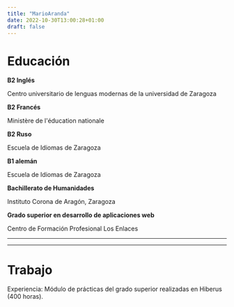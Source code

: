 ```yaml
---
title: "MarioAranda"
date: 2022-10-30T13:00:28+01:00
draft: false
---
```


# Educación

**B2 Inglés**

Centro universitario de lenguas modernas de la universidad de Zaragoza

**B2 Francés**

Ministère de l'éducation nationale

**B2 Ruso**

Escuela de Idiomas de Zaragoza

**B1 alemán**

Escuela de Idiomas de Zaragoza

**Bachillerato de Humanidades**

Instituto Corona de Aragón, Zaragoza

**Grado superior en desarrollo de aplicaciones web**

Centro de Formación Profesional Los Enlaces

---
---

# Trabajo

Experiencia: Módulo de prácticas del grado superior realizadas en Hiberus (400 horas).
